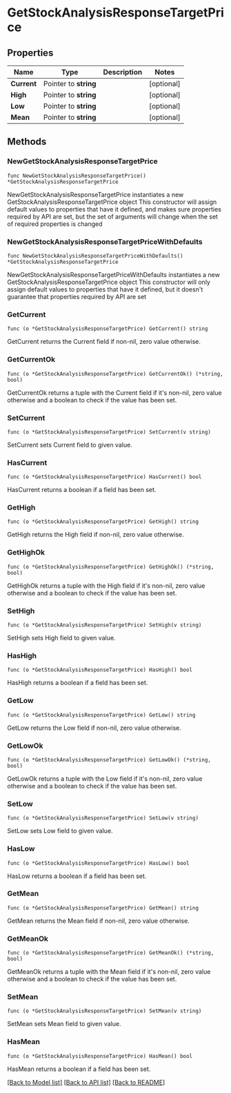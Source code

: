# GetStockAnalysisResponseTargetPrice

## Properties

Name | Type | Description | Notes
------------ | ------------- | ------------- | -------------
**Current** | Pointer to **string** |  | [optional] 
**High** | Pointer to **string** |  | [optional] 
**Low** | Pointer to **string** |  | [optional] 
**Mean** | Pointer to **string** |  | [optional] 

## Methods

### NewGetStockAnalysisResponseTargetPrice

`func NewGetStockAnalysisResponseTargetPrice() *GetStockAnalysisResponseTargetPrice`

NewGetStockAnalysisResponseTargetPrice instantiates a new GetStockAnalysisResponseTargetPrice object
This constructor will assign default values to properties that have it defined,
and makes sure properties required by API are set, but the set of arguments
will change when the set of required properties is changed

### NewGetStockAnalysisResponseTargetPriceWithDefaults

`func NewGetStockAnalysisResponseTargetPriceWithDefaults() *GetStockAnalysisResponseTargetPrice`

NewGetStockAnalysisResponseTargetPriceWithDefaults instantiates a new GetStockAnalysisResponseTargetPrice object
This constructor will only assign default values to properties that have it defined,
but it doesn't guarantee that properties required by API are set

### GetCurrent

`func (o *GetStockAnalysisResponseTargetPrice) GetCurrent() string`

GetCurrent returns the Current field if non-nil, zero value otherwise.

### GetCurrentOk

`func (o *GetStockAnalysisResponseTargetPrice) GetCurrentOk() (*string, bool)`

GetCurrentOk returns a tuple with the Current field if it's non-nil, zero value otherwise
and a boolean to check if the value has been set.

### SetCurrent

`func (o *GetStockAnalysisResponseTargetPrice) SetCurrent(v string)`

SetCurrent sets Current field to given value.

### HasCurrent

`func (o *GetStockAnalysisResponseTargetPrice) HasCurrent() bool`

HasCurrent returns a boolean if a field has been set.

### GetHigh

`func (o *GetStockAnalysisResponseTargetPrice) GetHigh() string`

GetHigh returns the High field if non-nil, zero value otherwise.

### GetHighOk

`func (o *GetStockAnalysisResponseTargetPrice) GetHighOk() (*string, bool)`

GetHighOk returns a tuple with the High field if it's non-nil, zero value otherwise
and a boolean to check if the value has been set.

### SetHigh

`func (o *GetStockAnalysisResponseTargetPrice) SetHigh(v string)`

SetHigh sets High field to given value.

### HasHigh

`func (o *GetStockAnalysisResponseTargetPrice) HasHigh() bool`

HasHigh returns a boolean if a field has been set.

### GetLow

`func (o *GetStockAnalysisResponseTargetPrice) GetLow() string`

GetLow returns the Low field if non-nil, zero value otherwise.

### GetLowOk

`func (o *GetStockAnalysisResponseTargetPrice) GetLowOk() (*string, bool)`

GetLowOk returns a tuple with the Low field if it's non-nil, zero value otherwise
and a boolean to check if the value has been set.

### SetLow

`func (o *GetStockAnalysisResponseTargetPrice) SetLow(v string)`

SetLow sets Low field to given value.

### HasLow

`func (o *GetStockAnalysisResponseTargetPrice) HasLow() bool`

HasLow returns a boolean if a field has been set.

### GetMean

`func (o *GetStockAnalysisResponseTargetPrice) GetMean() string`

GetMean returns the Mean field if non-nil, zero value otherwise.

### GetMeanOk

`func (o *GetStockAnalysisResponseTargetPrice) GetMeanOk() (*string, bool)`

GetMeanOk returns a tuple with the Mean field if it's non-nil, zero value otherwise
and a boolean to check if the value has been set.

### SetMean

`func (o *GetStockAnalysisResponseTargetPrice) SetMean(v string)`

SetMean sets Mean field to given value.

### HasMean

`func (o *GetStockAnalysisResponseTargetPrice) HasMean() bool`

HasMean returns a boolean if a field has been set.


[[Back to Model list]](../README.md#documentation-for-models) [[Back to API list]](../README.md#documentation-for-api-endpoints) [[Back to README]](../README.md)


